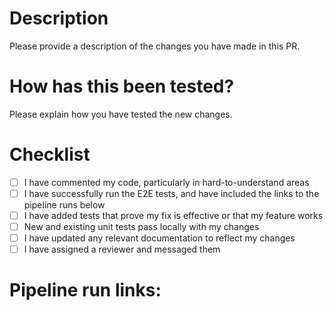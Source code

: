 <!-- 
Copyright 2022 Google LLC

Licensed under the Apache License, Version 2.0 (the "License");
you may not use this file except in compliance with the License.
You may obtain a copy of the License at

    https://www.apache.org/licenses/LICENSE-2.0

Unless required by applicable law or agreed to in writing, software
distributed under the License is distributed on an "AS IS" BASIS,
WITHOUT WARRANTIES OR CONDITIONS OF ANY KIND, either express or implied.
See the License for the specific language governing permissions and
limitations under the License.
 -->
# Description

Please provide a description of the changes you have made in this PR.

# How has this been tested?

Please explain how you have tested the new changes.

# Checklist

- [ ] I have commented my code, particularly in hard-to-understand areas
- [ ] I have successfully run the E2E tests, and have included the links to the pipeline runs below
- [ ] I have added tests that prove my fix is effective or that my feature works
- [ ] New and existing unit tests pass locally with my changes
- [ ] I have updated any relevant documentation to reflect my changes
- [ ] I have assigned a reviewer and messaged them

# Pipeline run links:
